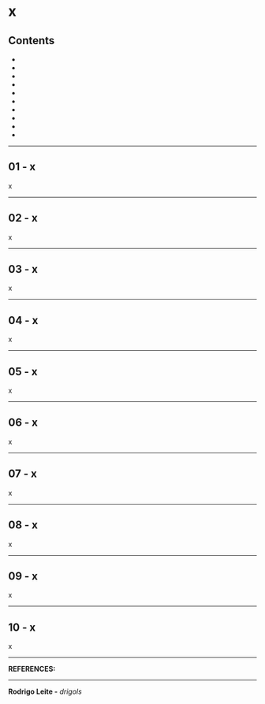 # x

## Contents

 - []()
 - []()
 - []()
 - []()
 - []()
 - []()
 - []()
 - []()
 - []()
 - []()

---

<div id=""></div>

## 01 - x

x

---

<div id=""></div>

## 02 - x

x

---

<div id=""></div>

## 03 - x

x

---

<div id=""></div>

## 04 - x

x

---

<div id=""></div>

## 05 - x

x

---

<div id=""></div>

## 06 - x

x

---

<div id=""></div>

## 07 - x

x

---

<div id=""></div>

## 08 - x

x

---

<div id=""></div>

## 09 - x

x

---

<div id=""></div>

## 10 - x

x

---

**REFERENCES:**  
[]()  

---

**Rodrigo Leite -** *drigols*
